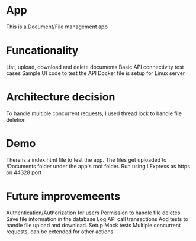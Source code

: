 # App
This is a Document/File management app 

# Funcationality
List, upload, download and delete documents
Basic API connectivity test cases
Sample UI code to test the API
Docker file is setup for Linux server

# Architecture decision
To handle multiple concurrent requests, I used thread lock to handle file deletion

# Demo
There is a index.html file to test the app. The files get uploaded to /Documents folder under the app's root folder.
Run using IIExpress as https on 44328 port

# Future improvemeents
Authentication/Authorization for users
Permission to handle file deletes
Save file information in the database
Log API call transactions
Add tests to handle file upload and download.
Setup Mock tests
Multiple concurrent requests, can be extended for other actions